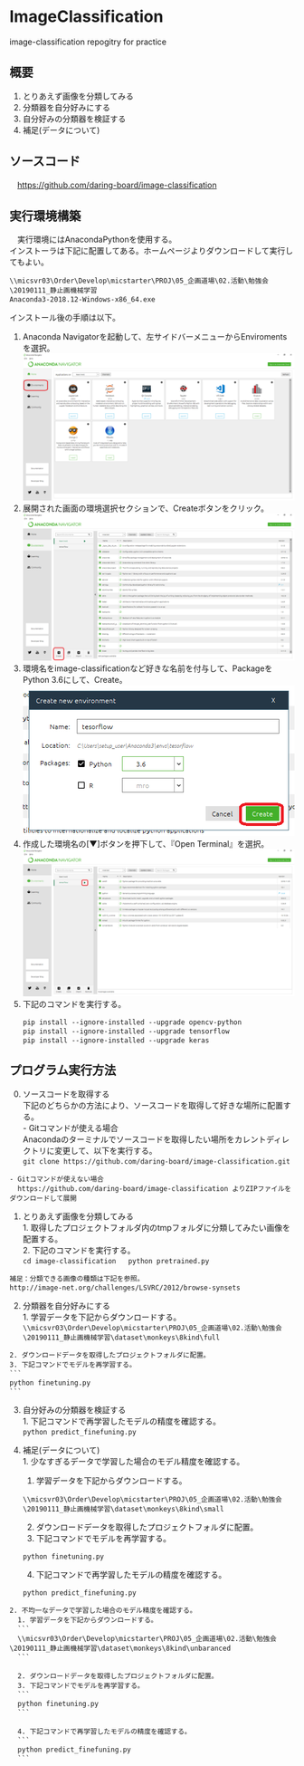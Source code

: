 # ImageClassification
image-classification repogitry for practice

## 概要
 1. とりあえず画像を分類してみる
 2. 分類器を自分好みにする
 3. 自分好みの分類器を検証する
 4. 補足(データについて)

## ソースコード
　https://github.com/daring-board/image-classification

## 実行環境構築
　実行環境にはAnacondaPythonを使用する。  
  インストーラは下記に配置してある。ホームページよりダウンロードして実行してもよい。
  ```
  \\micsvr03\Order\Develop\micstarter\PROJ\05_企画道場\02.活動\勉強会\20190111_静止画機械学習
  Anaconda3-2018.12-Windows-x86_64.exe
  ```
  インストール後の手順は以下。  
  1. Anaconda Navigatorを起動して、左サイドバーメニューからEnviromentsを選択。  
  ![図1](./docs/0_1.png)
  2. 展開された画面の環境選択セクションで、Createボタンをクリック。  
  ![図2](./docs/0_2.png)
  3. 環境名をimage-classificationなど好きな名前を付与して、PackageをPython 3.6にして、Create。  
  ![図3](./docs/0_3.png)
  4. 作成した環境名の[▼]ボタンを押下して、『Open Terminal』を選択。  
  ![図4](./docs/0_4.png)
  5. 下記のコマンドを実行する。    
		```
		pip install --ignore-installed --upgrade opencv-python  
		pip install --ignore-installed --upgrade tensorflow  
		pip install --ignore-installed --upgrade keras  
		```

## プログラム実行方法  
  0. ソースコードを取得する  
    下記のどちらかの方法により、ソースコードを取得して好きな場所に配置する。  
    - Gitコマンドが使える場合  
      Anacondaのターミナルでソースコードを取得したい場所をカレントディレクトリに変更して、以下を実行する。  
    ```
    git clone https://github.com/daring-board/image-classification.git  
    ```  

    - Gitコマンドが使えない場合   
      https://github.com/daring-board/image-classification よりZIPファイルをダウンロードして展開   

  1. とりあえず画像を分類してみる  
    1. 取得したプロジェクトフォルダ内のtmpフォルダに分類してみたい画像を配置する。  
    2. 下記のコマンドを実行する。    
    ```
    cd image-classification  
    python pretrained.py    
    ```  

    補足：分類できる画像の種類は下記を参照。  
    http://image-net.org/challenges/LSVRC/2012/browse-synsets  

  2. 分類器を自分好みにする  
    1. 学習データを下記からダウンロードする。  
    ```
    \\micsvr03\Order\Develop\micstarter\PROJ\05_企画道場\02.活動\勉強会\20190111_静止画機械学習\dataset\monkeys\8kind\full
    ```  

    2. ダウンロードデータを取得したプロジェクトフォルダに配置。  
    3. 下記コマンドでモデルを再学習する。  
    ```
    python finetuning.py
    ```  

  3. 自分好みの分類器を検証する  
    1. 下記コマンドで再学習したモデルの精度を確認する。  
    ```
    python predict_finefuning.py
    ```  

  4. 補足(データについて)  
    1. 少なすぎるデータで学習した場合のモデル精度を確認する。  
      1. 学習データを下記からダウンロードする。  
      ```
      \\micsvr03\Order\Develop\micstarter\PROJ\05_企画道場\02.活動\勉強会\20190111_静止画機械学習\dataset\monkeys\8kind\small
      ```  

      2. ダウンロードデータを取得したプロジェクトフォルダに配置。  
      3. 下記コマンドでモデルを再学習する。  
      ```
      python finetuning.py
      ```  

      4. 下記コマンドで再学習したモデルの精度を確認する。  
      ```
      python predict_finefuning.py
      ```  

    2. 不均一なデータで学習した場合のモデル精度を確認する。  
      1. 学習データを下記からダウンロードする。  
      ```
      \\micsvr03\Order\Develop\micstarter\PROJ\05_企画道場\02.活動\勉強会\20190111_静止画機械学習\dataset\monkeys\8kind\unbaranced
      ```   

      2. ダウンロードデータを取得したプロジェクトフォルダに配置。    
      3. 下記コマンドでモデルを再学習する。   
      ```
      python finetuning.py
      ```  

      4. 下記コマンドで再学習したモデルの精度を確認する。  
      ```
      python predict_finefuning.py
      ```  
